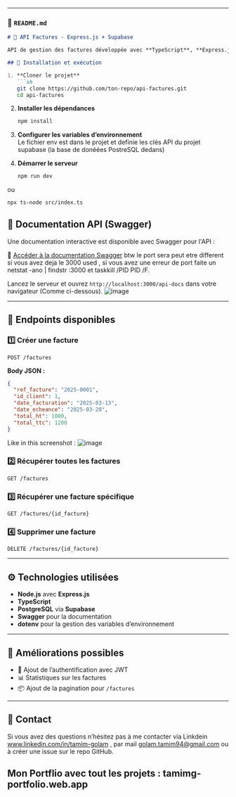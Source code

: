 
---
### **📄 `README.md`**
```md
# 📄 API Factures - Express.js + Supabase

API de gestion des factures développée avec **TypeScript**, **Express.js** et **PostgreSQL via Supabase**.

## 🚀 Installation et exécution

1. **Cloner le projet**  
   ```sh
   git clone https://github.com/ton-repo/api-factures.git
   cd api-factures
   ```

2. **Installer les dépendances**
   ```sh
   npm install
   ```

3. **Configurer les variables d’environnement**  
  Le fichier env est dans le projet et definie les clés API du projet supabase (la base de donéées PostreSQL dedans)

4. **Démarrer le serveur**
   ```sh
   npm run dev 
   ```
ou
   ```sh
 npx ts-node src/index.ts
   ```


## 📖 Documentation API (Swagger)
Une documentation interactive est disponible avec Swagger pour l'API :

🔗 [Accéder à la documentation Swagger](http://localhost:3000/api-docs) btw le port sera peut etre different si vous avez deja le 3000 used , si vous avez une erreur de port  faite un netstat -ano | findstr :3000 et taskkill /PID PID /F.

Lancez le serveur et ouvrez `http://localhost:3000/api-docs` dans votre navigateur (Comme ci-dessous).
![image](https://github.com/user-attachments/assets/ba74e15f-1594-43ac-969c-cccda3e79e9b)


---

## 📌 Endpoints disponibles

### **1️⃣ Créer une facture**
```http
POST /factures
```
**Body JSON :**
```json
{
  "ref_facture": "2025-0001",
  "id_client": 1,
  "date_facturation": "2025-03-13",
  "date_echeance": "2025-03-20",
  "total_ht": 1000,
  "total_ttc": 1200
}
```
Like in this screenshot : 
![image](https://github.com/user-attachments/assets/125f8d24-3b6c-440f-960b-f8c12e26a4b8)

### **2️⃣ Récupérer toutes les factures**
```http
GET /factures
```

### **3️⃣ Récupérer une facture spécifique**
```http
GET /factures/{id_facture}
```

### **4️⃣ Supprimer une facture**
```http
DELETE /factures/{id_facture}
```

---

## ⚙️ Technologies utilisées
- **Node.js** avec **Express.js**
- **TypeScript**
- **PostgreSQL** via **Supabase**
- **Swagger** pour la documentation
- **dotenv** pour la gestion des variables d’environnement

---

## 📌 Améliorations possibles
- 🔐 Ajout de l’authentification avec JWT
- 📊 Statistiques sur les factures
- 📦 Ajout de la pagination pour `/factures`

---

## 📩 Contact
Si vous avez des questions n’hésitez pas à me contacter via Linkdein www.linkedin.com/in/tamim-golam , par mail golam.tamim94@gmail.com  ou à créer une issue sur le repo GitHub. 
## Mon Portflio avec tout les projets  : tamimg-portfolio.web.app


